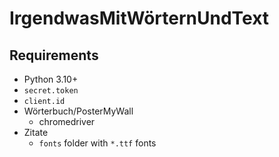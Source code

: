 # IrgendwasMitWörternUndText

## Requirements
* Python 3.10+
* `secret.token`
* `client.id`
* Wörterbuch/PosterMyWall
  * chromedriver
* Zitate
  * `fonts` folder with `*.ttf` fonts